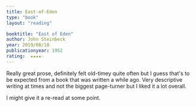 ```yaml
---
title: East-of-Eden
type: "book"
layout: "reading"

booktitle: "East of Eden"
author: John Steinbeck
year: 2019/08/18
publicationyear: 1952
rating:  ★★★★☆
---
```


Really great prose, definitely felt old-timey quite often but I guess that's to be expected from a book that was written a while ago. Very descriptive writing at times and not the biggest page-turner but I liked it a lot overall.

I might give it a re-read at some point.
